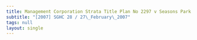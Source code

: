 ```yaml
---
title: Management Corporation Strata Title Plan No 2297 v Seasons Park Ltd
subtitle: "[2007] SGHC 28 / 27\_February\_2007"
tags: null
layout: single
---
```



